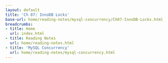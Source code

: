 ```yaml
---
layout: default
title: 'Ch 07: InnoDB Locks'
base-url: home/reading-notes/mysql-concurrency/Ch07-InnoDB-Locks.html
breadcrumbs:
- title: Home
  url: index.html
- title: Reading Notes
  url: home/reading-notes.html
- title: 'MySQL Concurrency'
  url: home/reading-notes/mysql-concurrency.html
---
```


